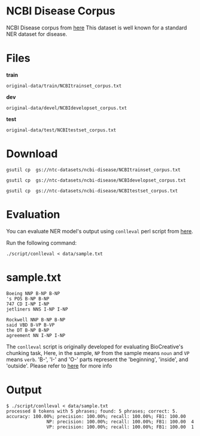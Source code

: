 # NCBI Disease Corpus

NCBI Disease corpus from [here](https://www.ncbi.nlm.nih.gov/CBBresearch/Dogan/DISEASE/)
This dataset is well known for a standard NER dataset for disease.

# Files

**train**

`original-data/train/NCBItrainset_corpus.txt`

**dev**

`original-data/devel/NCBIdevelopset_corpus.txt`

**test**

`original-data/test/NCBItestset_corpus.txt`

# Download

```
gsutil cp  gs://ntc-datasets/ncbi-disease/NCBItrainset_corpus.txt
```

```
gsutil cp  gs://ntc-datasets/ncbi-disease/NCBIdevelopset_corpus.txt
```

```
gsutil cp  gs://ntc-datasets/ncbi-disease/NCBItestset_corpus.txt
```

# Evaluation

You can evaluate NER model's output using `conlleval` perl script from [here](https://www.clips.uantwerpen.be/conll2000/chunking/conlleval.txt).

Run the following command:

```
./script/conlleval < data/sample.txt
```

# sample.txt

```
Boeing NNP B-NP B-NP
's POS B-NP B-NP
747 CD I-NP I-NP
jetliners NNS I-NP I-NP

Rockwell NNP B-NP B-NP
said VBD B-VP B-VP
the DT B-NP B-NP
agreement NN I-NP I-NP
```

The `conlleval` script is originally developed for evaluating BioCreative's chunking task, Here, in the sample, `NP` from the sample means `noun` and `VP` means `verb`. 'B-', 'I-' and 'O-' parts represent the 'beginning', 'inside', and 'outside'. Please refer to [here](https://en.wikipedia.org/wiki/Inside%E2%80%93outside%E2%80%93beginning_(tagging)) for more info

# Output

```
$ ./script/conlleval < data/sample.txt 
processed 8 tokens with 5 phrases; found: 5 phrases; correct: 5.
accuracy: 100.00%; precision: 100.00%; recall: 100.00%; FB1: 100.00
               NP: precision: 100.00%; recall: 100.00%; FB1: 100.00  4
               VP: precision: 100.00%; recall: 100.00%; FB1: 100.00  1
```
